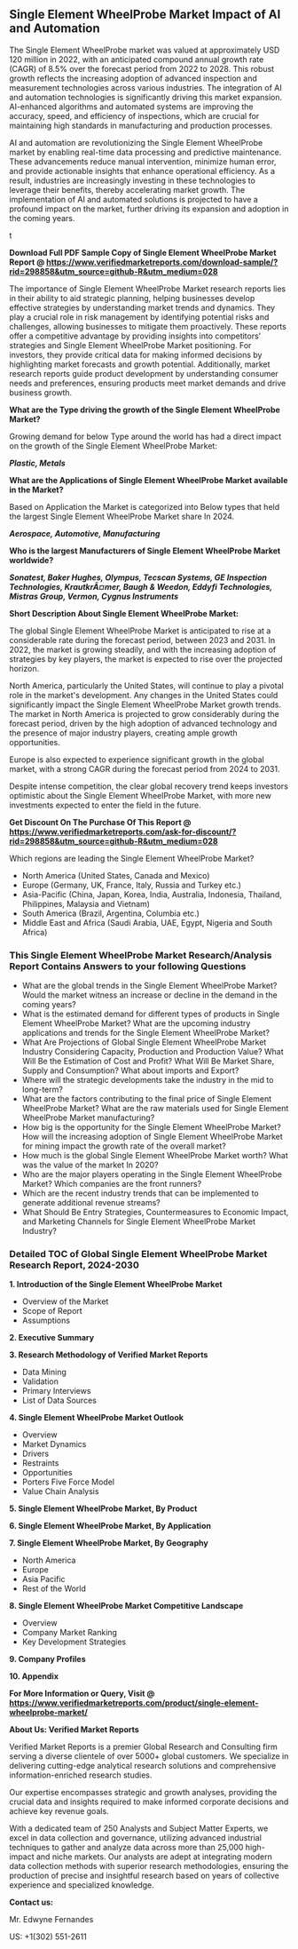 <h2>Single Element WheelProbe Market Impact of AI and Automation</h2><p>The Single Element WheelProbe market was valued at approximately USD 120 million in 2022, with an anticipated compound annual growth rate (CAGR) of 8.5% over the forecast period from 2022 to 2028. This robust growth reflects the increasing adoption of advanced inspection and measurement technologies across various industries. The integration of AI and automation technologies is significantly driving this market expansion. AI-enhanced algorithms and automated systems are improving the accuracy, speed, and efficiency of inspections, which are crucial for maintaining high standards in manufacturing and production processes.</p><p>AI and automation are revolutionizing the Single Element WheelProbe market by enabling real-time data processing and predictive maintenance. These advancements reduce manual intervention, minimize human error, and provide actionable insights that enhance operational efficiency. As a result, industries are increasingly investing in these technologies to leverage their benefits, thereby accelerating market growth. The implementation of AI and automated solutions is projected to have a profound impact on the market, further driving its expansion and adoption in the coming years.</p>t</p><p id="" class=""><strong>Download Full PDF Sample Copy of Single Element WheelProbe Market Report @ <a href="https://www.verifiedmarketreports.com/download-sample/?rid=298858&utm_source=github-R&utm_medium=028" target="_blank">https://www.verifiedmarketreports.com/download-sample/?rid=298858&utm_source=github-R&utm_medium=028</a></strong></p><p>The importance of&nbsp;Single Element WheelProbe Market research reports lies in their ability to aid strategic planning, helping businesses develop effective strategies by understanding market trends and dynamics. They play a crucial role in risk management by identifying potential risks and challenges, allowing businesses to mitigate them proactively. These reports offer a competitive advantage by providing insights into competitors' strategies and Single Element WheelProbe Market positioning. For investors, they provide critical data for making informed decisions by highlighting market forecasts and growth potential. Additionally, market research reports guide product development by understanding consumer needs and preferences, ensuring products meet market demands and drive business growth.</p><p><strong>What are the&nbsp;Type driving the growth of the Single Element WheelProbe Market?</strong></p><p id="" class="">Growing demand for below Type around the world has had a direct impact on the growth of the Single Element WheelProbe Market:</p><em><strong>Plastic, Metals</strong></em></p><strong>What are the&nbsp;Applications&nbsp;of Single Element WheelProbe Market available in the Market?</strong></p><p id="" class="">Based on Application the Market is categorized into Below types that held the largest Single Element WheelProbe Market share In 2024.</p><em><strong>Aerospace, Automotive, Manufacturing</strong></em></p><strong>Who is the largest Manufacturers of Single Element WheelProbe Market worldwide?</strong></p><p><em><strong>Sonatest, Baker Hughes, Olympus, Tecscan Systems, GE Inspection Technologies, KrautkrÃ¤mer, Baugh & Weedon, Eddyfi Technologies, Mistras Group, Vermon, Cygnus Instruments</strong></em></p><p id="" class=""><strong>Short Description About Single Element WheelProbe Market:</strong></p><p>The global Single Element WheelProbe Market is anticipated to rise at a considerable rate during the forecast period, between 2023 and 2031. In 2022, the market is growing steadily, and with the increasing adoption of strategies by key players, the market is expected to rise over the projected horizon.</p><p>North America, particularly the United States, will continue to play a pivotal role in the market's development. Any changes in the United States could significantly impact the Single Element WheelProbe Market growth trends. The market in North America is projected to grow considerably during the forecast period, driven by the high adoption of advanced technology and the presence of major industry players, creating ample growth opportunities.</p><p>Europe is also expected to experience significant growth in the global market, with a strong CAGR during the forecast period from 2024 to 2031.</p><p>Despite intense competition, the clear global recovery trend keeps investors optimistic about the Single Element WheelProbe Market, with more new investments expected to enter the field in the future.</p><p id="" class=""><strong>Get Discount On The Purchase Of This Report @ <a href="https://www.verifiedmarketreports.com/ask-for-discount/?rid=298858&utm_source=github-R&utm_medium=028" target="_blank">https://www.verifiedmarketreports.com/ask-for-discount/?rid=298858&utm_source=github-R&utm_medium=028</a></strong></p>Which regions are leading the Single Element WheelProbe Market?</p><ul><li>North America (United States, Canada and Mexico)</li><li>Europe (Germany, UK, France, Italy, Russia and Turkey etc.)</li><li>Asia-Pacific (China, Japan, Korea, India, Australia, Indonesia, Thailand, Philippines, Malaysia and Vietnam)</li><li>South America (Brazil, Argentina, Columbia etc.)</li><li>Middle East and Africa (Saudi Arabia, UAE, Egypt, Nigeria and South Africa)</li></ul><h3 id="" class="">This Single Element WheelProbe Market Research/Analysis Report Contains Answers to your following Questions</h3><ul><li>What are the global trends in the Single Element WheelProbe Market? Would the market witness an increase or decline in the demand in the coming years?</li><li>What is the estimated demand for different types of products in Single Element WheelProbe Market? What are the upcoming industry applications and trends for the Single Element WheelProbe Market?</li><li>What Are Projections of Global Single Element WheelProbe Market Industry Considering Capacity, Production and Production Value? What Will Be the Estimation of Cost and Profit? What Will Be Market Share, Supply and Consumption? What about imports and Export?</li><li>Where will the strategic developments take the industry in the mid to long-term?</li><li>What are the factors contributing to the final price of Single Element WheelProbe Market? What are the raw materials used for Single Element WheelProbe Market manufacturing?</li><li>How big is the opportunity for the Single Element WheelProbe Market? How will the increasing adoption of Single Element WheelProbe Market for mining impact the growth rate of the overall market?</li><li>How much is the global Single Element WheelProbe Market worth? What was the value of the market In 2020?</li><li>Who are the major players operating in the Single Element WheelProbe Market? Which companies are the front runners?</li><li>Which are the recent industry trends that can be implemented to generate additional revenue streams?</li><li>What Should Be Entry Strategies, Countermeasures to Economic Impact, and Marketing Channels for Single Element WheelProbe Market Industry?</li></ul><h3 id="" class="">Detailed TOC of Global Single Element WheelProbe Market Research Report, 2024-2030</h3><p id="" class=""><strong>1. Introduction of the Single Element WheelProbe Market</strong></p><ul><li>Overview of the Market</li><li>Scope of Report</li><li>Assumptions</li></ul><p id="" class=""><strong>2. Executive Summary</strong></p><p id="" class=""><strong>3. Research Methodology of Verified Market Reports</strong></p><ul><li>Data Mining</li><li>Validation</li><li>Primary Interviews</li><li>List of Data Sources</li></ul><p id="" class=""><strong>4. Single Element WheelProbe Market Outlook</strong></p><ul><li>Overview</li><li>Market Dynamics</li><li>Drivers</li><li>Restraints</li><li>Opportunities</li><li>Porters Five Force Model</li><li>Value Chain Analysis</li></ul><p id="" class=""><strong>5. Single Element WheelProbe Market, By Product</strong></p><p id="" class=""><strong>6. Single Element WheelProbe Market, By Application</strong></p><p id="" class=""><strong>7. Single Element WheelProbe Market, By Geography</strong></p><ul><li>North America</li><li>Europe</li><li>Asia Pacific</li><li>Rest of the World</li></ul><p id="" class=""><strong>8. Single Element WheelProbe Market Competitive Landscape</strong></p><ul><li>Overview</li><li>Company Market Ranking</li><li>Key Development Strategies</li></ul><p id="" class=""><strong>9. Company Profiles</strong></p><p id="" class=""><strong>10. Appendix</strong></p><p id="" class=""><strong>For More Information or Query, Visit @ <a href="https://www.verifiedmarketreports.com/product/single-element-wheelprobe-market/" target="_blank">https://www.verifiedmarketreports.com/product/single-element-wheelprobe-market/</a></strong></p><p id="" class=""><strong>About Us: Verified Market Reports</strong></p><p id="" class="">Verified Market Reports is a premier Global Research and Consulting firm serving a diverse clientele of over 5000+ global customers. We specialize in delivering cutting-edge analytical research solutions and comprehensive information-enriched research studies.</p><p id="" class="">Our expertise encompasses strategic and growth analyses, providing the crucial data and insights required to make informed corporate decisions and achieve key revenue goals.</p><p id="" class="">With a dedicated team of 250 Analysts and Subject Matter Experts, we excel in data collection and governance, utilizing advanced industrial techniques to gather and analyze data across more than 25,000 high-impact and niche markets. Our analysts are adept at integrating modern data collection methods with superior research methodologies, ensuring the production of precise and insightful research based on years of collective experience and specialized knowledge.</p><p id="" class=""><strong>Contact us:</strong></p><p id="" class="">Mr. Edwyne Fernandes</p><p id="" class="">US: +1(302) 551-2611</p>